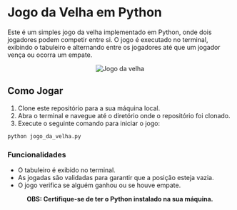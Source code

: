 # Jogo da Velha em Python

Este é um simples jogo da velha implementado em Python, onde dois jogadores podem competir entre si. O jogo é executado no terminal, exibindo o tabuleiro e alternando entre os jogadores até que um jogador vença ou ocorra um empate.
<p align="center">
    <img src="https://th.bing.com/th/id/OIP.gUEjL4Mmhj1GQWO822NKvgAAAA?w=128&h=128&rs=1&pid=ImgDetMain" alt="Jogo da velha">
</p> 

## Como Jogar

1. Clone este repositório para a sua máquina local.
2. Abra o terminal e navegue até o diretório onde o repositório foi clonado.
3. Execute o seguinte comando para iniciar o jogo:

```bash
python jogo_da_velha.py
```

### Funcionalidades          
- O tabuleiro é exibido no terminal.
- As jogadas são validadas para garantir que a posição esteja vazia.
- O jogo verifica se alguém ganhou ou se houve empate.
 
 
 <p align="center"> <strong>OBS: Certifique-se de ter o Python instalado na sua máquina.</strong></p>
